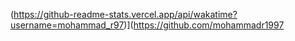 (https://github-readme-stats.vercel.app/api/wakatime?username=mohammad_r97)](https://github.com/mohammadr1997

